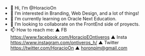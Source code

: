 - 👋 Hi, I’m @HoracioOn
- 👀 I’m interested in Branding, Web Design, and a lot of things!
- 🌱 I’m currently learning on Oracle Next Education.
- 💞️ I’m looking to collaborate on the FrontEnd side of proyects.
- 📫 How to reach me:
▲ FB https://www.facebook.com/HoracioEOntiveros
▲ Insta https://www.instagram.com/ontiveros_h/
▲ Twitter https://twitter.com/HoracioOn
▲ horonpim@gmail.com
<!---
HoracioOn/HoracioOn is a ✨ special ✨ repository because its `README.md` (this file) appears on your GitHub profile.
You can click the Preview link to take a look at your changes.
--->
